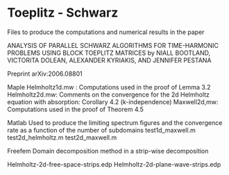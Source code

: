 # Toeplitz - Schwarz
Files to produce the computations and numerical results in the paper 

ANALYSIS OF PARALLEL SCHWARZ ALGORITHMS FOR TIME-HARMONIC PROBLEMS USING BLOCK TOEPLITZ MATRICES
by NIALL BOOTLAND, VICTORITA DOLEAN, ALEXANDER KYRIAKIS, AND JENNIFER PESTANA

Preprint arXiv:2006.08801 

Maple
Helmholtz1d.mw : Computations used in the proof of Lemma 3.2 
Helmholtz2d.mw: Comments on the convergence for the 2d Helmholtz equation with absorption: Corollary 4.2 (k-independence)
Maxwell2d,mw: Computations used in the proof of Theorem 4.5

Matlab
Used to produce the limiting spectrum figures and the convergence rate as a function of the number of subdomains
test1d_maxwell.m
test2d_helmholtz.m
test2d_maxwell.m

Freefem
Domain decomposition method in a strip-wise decomposition

Helmholtz-2d-free-space-strips.edp 
Helmholtz-2d-plane-wave-strips.edp  